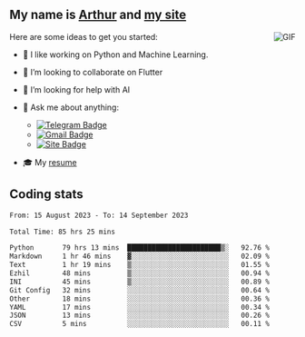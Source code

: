 
## My name is [Arthur](https://www.linkedin.com/in/arthur-novais-201420/) and [my site](https://arthurcn96.github.io/)

<!--
**Arthurcn96/Arthurcn96** is a ✨ _special_ ✨ repository because its `README.md` (this file) appears on your GitHub profile.
-->
<img align="right"  max-width="440" max-height="240" alt="GIF" src="https://raw.githubusercontent.com/Arthurcn96/Arthurcn96/master/helloThere.gif" />

Here are some ideas to get you started:

- 🤖 I like working on Python and Machine Learning.
- 👯 I’m looking to collaborate on Flutter
- 🤔 I’m looking for help with AI
- 💬 Ask me about anything:
    - [![Telegram Badge](https://img.shields.io/badge/-@Arthurcn9-0088cc?style=for-the-badge&logo=Telegram&logoColor=white)](https://t.me/Arthurcn9)
    - [![Gmail Badge](https://img.shields.io/badge/-@Arthurcn9-red?style=for-the-badge&logo=Gmail&logoColor=white)](mailto:Arthurcn96@gmail.com)
    - [![Site Badge](https://img.shields.io/badge/arthurcn96.github.io-informational?style=for-the-badge&logo=internetexplorer)](https://arthurcn96.github.io/)

- 🎓 My [resume](https://github.com/Arthurcn96/resume/blob/master/Resume_PT-BR.pdf)


## Coding stats
<!--START_SECTION:waka-->

```txt
From: 15 August 2023 - To: 14 September 2023

Total Time: 85 hrs 25 mins

Python       79 hrs 13 mins  ███████████████████████▒░   92.76 %
Markdown     1 hr 46 mins    ▓░░░░░░░░░░░░░░░░░░░░░░░░   02.09 %
Text         1 hr 19 mins    ▒░░░░░░░░░░░░░░░░░░░░░░░░   01.55 %
Ezhil        48 mins         ▒░░░░░░░░░░░░░░░░░░░░░░░░   00.94 %
INI          45 mins         ▒░░░░░░░░░░░░░░░░░░░░░░░░   00.89 %
Git Config   32 mins         ░░░░░░░░░░░░░░░░░░░░░░░░░   00.64 %
Other        18 mins         ░░░░░░░░░░░░░░░░░░░░░░░░░   00.36 %
YAML         17 mins         ░░░░░░░░░░░░░░░░░░░░░░░░░   00.34 %
JSON         13 mins         ░░░░░░░░░░░░░░░░░░░░░░░░░   00.26 %
CSV          5 mins          ░░░░░░░░░░░░░░░░░░░░░░░░░   00.11 %
```

<!--END_SECTION:waka-->
